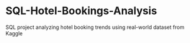 # SQL-Hotel-Bookings-Analysis
SQL project analyzing hotel booking trends using real-world dataset  from Kaggle
